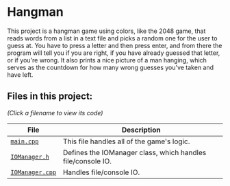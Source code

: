 # Hangman

This project is a hangman game using colors, like the 2048 game, that reads words from a list in a text file and picks a random one for the user to guess at. You have to press a letter and then press enter, and from there the program will tell you if you are right, if you have already guessed that letter, or if you're wrong. It also prints a nice picture of a man hanging, which serves as the countdown for how many wrong guesses you've taken and have left.

## Files in this project:

*(Click a filename to view its code)*

| File | Description |
| --- | --- |
| [`main.cpp`](code/main.cpp) | This file handles all of the game's logic. |
| [`IOManager.h`](code/IOManager.h) | Defines the IOManager class, which handles file/console IO. |
| [`IOManager.cpp`](code/IOManager.cpp) | Handles file/console IO. |

